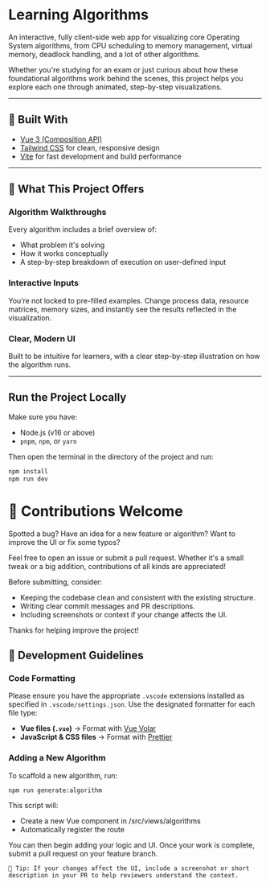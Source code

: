 # Learning Algorithms

An interactive, fully client-side web app for visualizing core Operating System algorithms, from CPU scheduling to memory management, virtual memory, deadlock handling, and a lot of other algorithms.

Whether you're studying for an exam or just curious about how these foundational algorithms work behind the scenes, this project helps you explore each one through animated, step-by-step visualizations.

---

## 🔧 Built With

- [Vue 3 (Composition API)](https://vuejs.org/)
- [Tailwind CSS](https://tailwindcss.com/) for clean, responsive design
- [Vite](https://vitejs.dev/) for fast development and build performance

---

## 🧠 What This Project Offers

### Algorithm Walkthroughs
Every algorithm includes a brief overview of:
- What problem it's solving  
- How it works conceptually  
- A step-by-step breakdown of execution on user-defined input

### Interactive Inputs
You’re not locked to pre-filled examples. Change process data, resource matrices, memory sizes, and instantly see the results reflected in the visualization.

### Clear, Modern UI
Built to be intuitive for learners, with a clear step-by-step illustration on how the algorithm runs.

---

## Run the Project Locally

Make sure you have:
- Node.js (v16 or above)
- `pnpm`, `npm`, or `yarn`

Then open the terminal in the directory of the project and run:

```bash
npm install
npm run dev
```

# 🙌 Contributions Welcome

Spotted a bug? Have an idea for a new feature or algorithm? Want to improve the UI or fix some typos?

Feel free to open an issue or submit a pull request. Whether it's a small tweak or a big addition, contributions of all kinds are appreciated!

Before submitting, consider:

- Keeping the codebase clean and consistent with the existing structure.
- Writing clear commit messages and PR descriptions.
- Including screenshots or context if your change affects the UI.

Thanks for helping improve the project!

## 📌 Development Guidelines

### Code Formatting

Please ensure you have the appropriate `.vscode` extensions installed as specified in `.vscode/settings.json`. Use the designated formatter for each file type:

- **Vue files (`.vue`)** → Format with [Vue Volar](https://marketplace.visualstudio.com/items?itemName=Vue.volar)
- **JavaScript & CSS files** → Format with [Prettier](https://marketplace.visualstudio.com/items?itemName=esbenp.prettier-vscode)

### Adding a New Algorithm

To scaffold a new algorithm, run:

```bash
npm run generate:algorithm
```

This script will:

- Create a new Vue component in /src/views/algorithms
- Automatically register the route

You can then begin adding your logic and UI. Once your work is complete, submit a pull request on your feature branch.

    🔁 Tip: If your changes affect the UI, include a screenshot or short description in your PR to help reviewers understand the context.